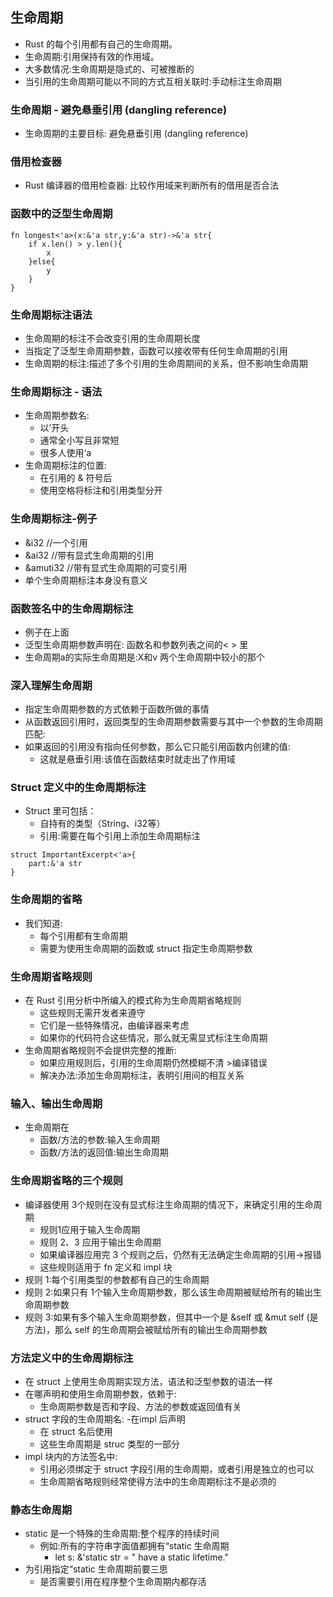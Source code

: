## 生命周期
* Rust 的每个引用都有自己的生命周期。
* 生命周期:引用保持有效的作用域。
* 大多数情况:生命周期是隐式的、可被推断的
* 当引用的生命周期可能以不同的方式互相关联时:手动标注生命周期

### 生命周期 - 避免悬垂引用 (dangling reference)
* 生命周期的主要目标: 避免悬垂引用 (dangling reference)

### 借用检查器
* Rust 编译器的借用检查器: 比较作用域来判断所有的借用是否合法

### 函数中的泛型生命周期
~~~
fn longest<'a>(x:&'a str,y:&'a str)->&'a str{
    if x.len() > y.len(){
        x
    }else{
        y
    }
}
~~~

### 生命周期标注语法
* 生命周期的标注不会改变引用的生命周期长度
* 当指定了泛型生命周期参数，函数可以接收带有任何生命周期的引用
* 生命周期的标注:描述了多个引用的生命周期间的关系，但不影响生命周期

### 生命周期标注 - 语法
* 生命周期参数名:
    - 以’开头
    - 通常全小写且非常短
    - 很多人使用‘a
* 生命周期标注的位置:
    - 在引用的 & 符号后
    - 使用空格将标注和引用类型分开

### 生命周期标注-例子
* &i32    //一个引用
* &ai32 //带有显式生命周期的引用
* &amuti32 //带有显式生命周期的可变引用
* 单个生命周期标注本身没有意义

### 函数签名中的生命周期标注
* 例子在上面
* 泛型生命周期参数声明在: 函数名和参数列表之间的< > 里
* 生命周期a的实际生命周期是:X和v 两个生命周期中较小的那个

### 深入理解生命周期
* 指定生命周期参数的方式依赖于函数所做的事情
* 从函数返回引用时，返回类型的生命周期参数需要与其中一个参数的生命周期匹配:
* 如果返回的引用没有指向任何参数，那么它只能引用函数内创建的值:
    - 这就是悬垂引用:该值在函数结束时就走出了作用域

### Struct 定义中的生命周期标注
* Struct 里可包括：
    - 自持有的类型（String、i32等）
    - 引用:需要在每个引用上添加生命周期标注
~~~
struct ImportantExcerpt<'a>{
    part:&'a str
}
~~~

### 生命周期的省略
* 我们知道:
    - 每个引用都有生命周期
    - 需要为使用生命周期的函数或 struct 指定生命周期参数

### 生命周期省略规则
* 在 Rust 引用分析中所编入的模式称为生命周期省略规则
    - 这些规则无需开发者来遵守
    - 它们是一些特殊情况，由编译器来考虑
    - 如果你的代码符合这些情况，那么就无需显式标注生命周期
* 生命周期省略规则不会提供完整的推断:
    - 如果应用规则后，引用的生命周期仍然模糊不清 >编译错误
    - 解决办法:添加生命周期标注，表明引用间的相互关系

### 输入、输出生命周期
* 生命周期在
    - 函数/方法的参数:输入生命周期
    - 函数/方法的返回值:输出生命周期

### 生命周期省略的三个规则
* 编译器使用 3个规则在没有显式标注生命周期的情况下，来确定引用的生命周期
    - 规则1应用于输入生命周期
    - 规则 2、3 应用于输出生命周期
    - 如果编译器应用完 3 个规则之后，仍然有无法确定生命周期的引用->报错
    - 这些规则适用于 fn 定义和 impl 块
* 规则 1:每个引用类型的参数都有自己的生命周期
* 规则 2:如果只有 1个输入生命周期参数，那么该生命周期被赋给所有的输出生命周期参数
* 规则 3:如果有多个输入生命周期参数，但其中一个是 &self 或 &mut self (是方法)，那么 self 的生命周期会被赋给所有的输出生命周期参数

### 方法定义中的生命周期标注
* 在 struct 上使用生命周期实现方法，语法和泛型参数的语法一样
* 在哪声明和使用生命周期参数，依赖于:
    - 生命周期参数是否和字段、方法的参数或返回值有关
* struct 字段的生命周期名:
    -在impl 后声明
    - 在 struct 名后使用
    - 这些生命周期是 struc 类型的一部分
*   impl 块内的方法签名中:
    - 引用必须绑定于 struct 字段引用的生命周期，或者引用是独立的也可以
    - 生命周期省略规则经常使得方法中的生命周期标注不是必须的

### 静态生命周期
* static 是一个特殊的生命周期:整个程序的持续时间
    - 例如:所有的字符串字面值都拥有“static 生命周期
        - let s: &'static str = " have a static lifetime."
* 为引用指定“static 生命周期前要三思
    - 是否需要引用在程序整个生命周期内都存活